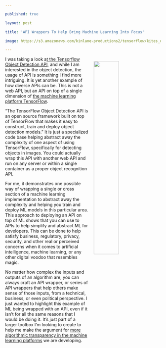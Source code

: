 ---
published: true
layout: post
title: 'API Wrappers To Help Bring Machine Learning Into Focus'
image: https://s3.amazonaws.com/kinlane-productions2/tensorflow/kites_detections_output.jpg
---

<p><img src="https://s3.amazonaws.com/kinlane-productions2/tensorflow/kites_detections_output.jpg" align="right" width="40%" style="padding: 15px;" />
<p>I was taking a look a<a href="https://github.com/tensorflow/models/tree/master/object_detection">t the Tensorflow Object Detection API</a>, and while I am interested in the object detection, the usage of API is something I find more intriguing. It is yet another example of how diverse APIs can be. This is not a web API, but an API on top of a single dimension of <a href="https://www.tensorflow.org/">the machine learning platform TensorFlow</a>.

<p>“The TensorFlow Object Detection API is an open source framework built on top of TensorFlow that makes it easy to construct, train and deploy object detection models.” It is just a specialized code base helping abstract away the complexity of one aspect of using TensorFlow, specifically for detecting objects in images. You could actually wrap this API with another web API and run on any server or within a single container as a proper object recognition API.

<p>For me, it demonstrates one possible way of wrapping a single or cross section of a machine learning implementation to abstract away the complexity and helping you train and deploy ML models in this particular area. This approach to deploying an API on top of ML shows that you can use to APIs to help simplify and abstract ML for developers. This can be done to help satisfy business, regulatory, privacy, security, and other real or perceived concerns when it comes to artificial intelligence, machine learning, or any other digital voodoo that resembles magic.

<p>No matter how complex the inputs and outputs of an algorithm are, you can always craft an API wrapper, or series of API wrappers that help others make sense of those inputs, from a technical, business, or even political perspective. I just wanted to highlight this example of ML being wrapped with an API, even if it isn’t for all the same reasons that I would be doing it. It’s just part of a larger toolbox I’m looking to create to help me make the argument for <a href="http://apievangelist.com/2016/08/04/pushing-for-more-algorithmic-transparency-using-apis/">more algorithmic transparency in the machine learning platforms</a> we are developing.


